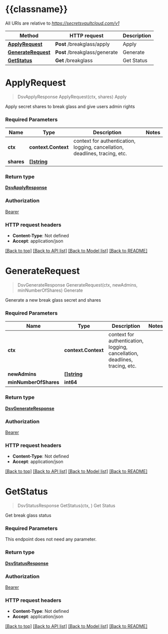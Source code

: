 # {{classname}}

All URIs are relative to *https://secretsvaultcloud.com/v1*

Method | HTTP request | Description
------------- | ------------- | -------------
[**ApplyRequest**](BreakGlassApi.md#ApplyRequest) | **Post** /breakglass/apply | Apply
[**GenerateRequest**](BreakGlassApi.md#GenerateRequest) | **Post** /breakglass/generate | Generate
[**GetStatus**](BreakGlassApi.md#GetStatus) | **Get** /breakglass | Get Status

# **ApplyRequest**
> DsvApplyResponse ApplyRequest(ctx, shares)
Apply

Apply secret shares to break glass and give users admin rights

### Required Parameters

Name | Type | Description  | Notes
------------- | ------------- | ------------- | -------------
 **ctx** | **context.Context** | context for authentication, logging, cancellation, deadlines, tracing, etc.
  **shares** | [**[]string**](string.md)|  | 

### Return type

[**DsvApplyResponse**](ApplyResponse.md)

### Authorization

[Bearer](../README.md#Bearer)

### HTTP request headers

 - **Content-Type**: Not defined
 - **Accept**: application/json

[[Back to top]](#) [[Back to API list]](../README.md#documentation-for-api-endpoints) [[Back to Model list]](../README.md#documentation-for-models) [[Back to README]](../README.md)

# **GenerateRequest**
> DsvGenerateResponse GenerateRequest(ctx, newAdmins, minNumberOfShares)
Generate

Generate a new break glass secret and shares

### Required Parameters

Name | Type | Description  | Notes
------------- | ------------- | ------------- | -------------
 **ctx** | **context.Context** | context for authentication, logging, cancellation, deadlines, tracing, etc.
  **newAdmins** | [**[]string**](string.md)|  | 
  **minNumberOfShares** | **int64**|  | 

### Return type

[**DsvGenerateResponse**](GenerateResponse.md)

### Authorization

[Bearer](../README.md#Bearer)

### HTTP request headers

 - **Content-Type**: Not defined
 - **Accept**: application/json

[[Back to top]](#) [[Back to API list]](../README.md#documentation-for-api-endpoints) [[Back to Model list]](../README.md#documentation-for-models) [[Back to README]](../README.md)

# **GetStatus**
> DsvStatusResponse GetStatus(ctx, )
Get Status

Get break glass status

### Required Parameters
This endpoint does not need any parameter.

### Return type

[**DsvStatusResponse**](StatusResponse.md)

### Authorization

[Bearer](../README.md#Bearer)

### HTTP request headers

 - **Content-Type**: Not defined
 - **Accept**: application/json

[[Back to top]](#) [[Back to API list]](../README.md#documentation-for-api-endpoints) [[Back to Model list]](../README.md#documentation-for-models) [[Back to README]](../README.md)

